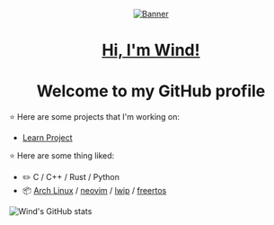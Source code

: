 
<p align="center">
  <a href="https://www.github.com/injuries"><img src="https://s2.loli.net/2023/10/22/4QtPSjIVuTfhXea.jpg" alt="Banner"></a>

<h1 align="center"><a href="https://www.github.com/windinjuries">Hi, I'm Wind!</a></h1>
<h1 align="center">Welcome to my GitHub profile</h1>

:star: Here are some projects that I'm working on:
- [Learn Project](https://github.com/windinjuries/LearnProject)
  
:star: Here are some thing liked:
-   :pencil2: C / C++ / Rust / Python 
-   :package: [Arch Linux](https://wiki.archlinux.org/title/Arch_Linux) / [neovim](https://neovim.io/) / [lwip](https://savannah.nongnu.org/projects/lwip/) / [freertos]([https://mpv.io/](https://www.freertos.org/))
  
![Wind's GitHub stats](https://github-readme-stats.vercel.app/api?username=windinjuries)

